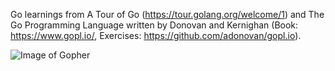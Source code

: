 Go learnings from A Tour of Go (https://tour.golang.org/welcome/1) and The Go Programming Language written by Donovan and Kernighan (Book: https://www.gopl.io/, Exercises: https://github.com/adonovan/gopl.io).

![Image of Gopher](https://blog.golang.org/gopher/usergroups.png)

